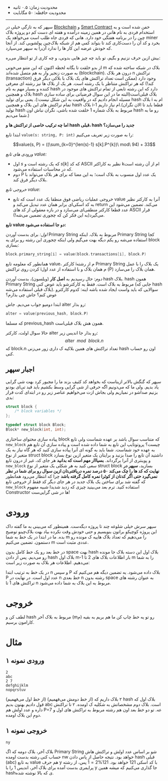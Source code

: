 + محدودیت زمان: ۰.۵ ثانیه
+ محدودیت حافظه: ۵۰ مگابایت

----------
سپهر که به تازگی خیلی در [Blockchain](https://en.wikipedia.org/wiki/Blockchain) و  [Smart Contract](https://en.wikipedia.org/wiki/Smart_contract) خفن شده است و به استخدام فردی به نام هانی در همین زمینه درآمده و هفته ای دست کم دو پروژه بلاک چین را در برنامه هفتگی خود دارد.
هانی که فردی جاه طلب است می‌خواهد یک miner بخرد و کد آن را دست‌کاری کند تا بتواند کمی هم از شبکه بلاک‌چین پولشویی کند. از آنجا که خودش عرضه این کار ها را ندارد آن‌را به سپهر می‌سپارد.

بیش ازین حرف نزنیم و بگیم، تو باید چه چیز هایی بدونی، و چه کاری از تو انتظار می‌ره:

از بدو خلقت تا یگانه لحظه اکنون که این متنو می‌خونی m بلاک در شبکه ساخته شده که به صورت زنجیر وار به هم متصل شده‌اند (blockchain). درون هر بلاک n تراکنش (transaction) وجود دارد (ممکن است تعداد تراکنش های یک بلاک با بلاکی دیگر فرق کند!) که هر تراکنش متناظر با یک رشته است. هر یک از بلاک ها نیز رشته ای معرفی کننده و بسیار مهم به نام hash دارد که این رشته تابعی از تمام تراکنش های موجود در بلاک و همچنین hash بلاک قبلی‌است(البته ما در این سوال فرضیاتی برای ساده سازی مسیله انجام دادیم که در واقعیت به این شکل نیست:). یعنی برای تولید hash بلاک i ام به تمام تراکنش های این بلاک و همچنین hash بلاک i-1 ام نیاز داریم.(قطعا باید تا الان نگران تولید hash مربوط به بلاک شماره 1 خلقت شده باشی، نگران نباش اون hash رو ما به شما می‌دیم.)

**اما چه ترکیب خاصی از تراکنش ها و hash قبلی، hash جدید را می‌سازد؟**

ابتدا تابع ```value(s: string, P: int)``` را به صورت زیر تعریف می‌کنیم:

$$value(s, P) = ((\sum_{k=0}^{len(s)-1} s[k].P^{k})\  mod\  94) + 33$$

*ورودی های تابع value:*

- اول $s$ که یک رشته است و $s[k]$ که کد ASCII نظیر به کاراکتر kام از آن رشته است که در محاسبات استفاده می‌شود. 
- دوم P یک عدد اول منسوب به بلاک است؛ به این معنا که برای هر بلاک می‌تواند با بلاک دیگر فرق کند. 

*خروجی تابع value*:

- خروجی عملیات ریاضی فوق منطقا یک عدد است که تابع value آنرا به کارکتر نظیر به کد اسکی‌ای برابر همان عدد تبدیل می‌کند و return می‌کند. تضمین می‌شود این عدد قطعا کارکتر منطقی‌ای می‌سازد و در بازه معقولی از کد های ASCII قرار می‌گیرد(به این فکر کن که چجوری تضمین می‌شه!).

**تابع value دو جا استفاده می‌شود:**

*اول:* برای بدست آوردن Primary String مربوط به بلاک. اینکه Primary String کجا استفاده می‌شه رو یکم دیگه بهت می‌گیم ولی اینکه چجوری این رشته رو برای یه block بسازی:
```c
block.primary_string[i] = value(block.transactions[i], block.P)
```

همانطور که معلومه تابع value، کارکتر iم از رشته Primary String یک بلاک را با عمل کردن روی تراکنش iم همان بلاک و با استفاده از عدد اول (P) همان بلاک را می‌سازد.

*دوم:* حال رسیدیم به **اصل کار** (ویلسون)، بدست آوردن hash بلاک. hash همون Primary String مربوط به بلاک است. فقط یه کارکترشو باید عوض کنی (جایی که hash بلاک قبلی استفاده می‌شه). سوالایی که باید واست ایجاد شده باشه اینه: کدوم کارکترو عوض کنم؟ جاش چی بذارم؟

ابتدا دومیو جواب می‌دیم. جاش alter رو بذار:
```c
alter = value(previous_hash, block.P)
```

که مسلما previous_hash همون هش بلاک قبلی‌است.

حالا سوال اولت، کارکتر alter رو بذار جا اندیس زیر:
$${alter}\ \ mod\  \ {block.n}$$
که block.n تعداد تراکنش های همین بلاکیه ک داری زور می‌زنی hash اون رو حساب کنی.

## اجبار سپهر
سپهر که گنگش بالاتر ازیناست که بخواهد کد کثیف بزند ما را مجبور کرد بهت شی گرایی یاد بدیم. ولی ما که می‌دونیم اگه حرفی از شی گرایی وسط بکشیم باید قید تی‌ای بودنو بزنیم صداشو در نمیاریم ولی بجاش ازت می‌خواهیم عناصر زیر رو در ابتدای کدت قرار بدی:
```c
struct block {
    /* block variables */
};

typedef struct block Block;
Block* new_block(int, int);
```

پیاده سازی محتوای ساختاری block که متناسب سوال باشد بر عهده شماست ولی تابع ``new_block`` چیست؟ پروتوتایپ این تابع به شما داده شده است و پیاده سازی آن تابع هم به عهده خود شماست. شما باید به گونه ای آنرا پیاده سازی کنید که هر گاه نیاز به یک متغیر از نوع struct block داشتید آن تابع را صدا بزنید و برایتان یک متغیر ازین نوع بسازد و پوینتری از آنرا برگرداند. **بسیااار مهم است که بدانید** هر جای کد، غیر از درون تابع ``new_block`` سعی کنید به هر شکلی یک متغیر از نوع struct block بسازید، **سپهر در نهایت که کد ها را چک می‌کند ۵۰ درصد نمره دریافتی‌تان ازین سوال رو برای شما در نظر نمی‌گیرد حتی اگر کدتان از کوئرا نمره کامل گرفته باشد** چرا که انتظار می‌رود همانطور که گفته شد برای ساختن یک بلاک جدید در هر جای دیگر کد فقط از خروجی تابع ``new_block`` استفاده کنید. ترم بعد می‌بینید چیزی که زدید شدیدا شبیه مفهوم Constructor ها در شی گرایی‌ست!

# ورودی
سپهر سرش خیلی شلوغه چند تا پروژه دیگه‌ست. همینطور که می‌بینی به ما گفته داک این پروژه کوچیکو براتون بنویسیم و حتی خودش وقت نکرده بیاد بهت بلاک‌چینو توضیح بده.
ما در ابتدا در یک خط به شما m را می‌دهیم که تعداد بلاک هاییه ک مونده رو دستمون. تضمین می‌کنیم m عددی مثبت است.

در خط بعد رو یک خط کامل بدون space بهت hash بلاک اول این دسته بلاک جا مونده رو می‌دیم. پس از دادن hash بلاک اول m-1 بار اطلاعات بلاک های 2 تا m را به شما می‌دهیم. اطلاعات هر بلاک به صورت زیر است:

در یک خط به ترتیب ابتدا n و سپس P بلاک داده می‌شود. یه تضمین دیگه هم می‌کنیم که P عدد اول است.
در نهایت در n خط بعدی n رشته بدون space به عنوان رشته های تراکنش های 1 تا n مربوط به این بلاک به شما داده می‌شود.
# خروجی
لطف کن و hash مربوط به بلاک آخر (mم) رو تو یه خط چاپ کن ما هم بریم به بقیه کارامون برسیم.

# مثال
## ورودی نمونه ۱
```
2
abc
2 7
defghijklm
nopqrstuv
```

 (از خط اول می‌فهمیم) ۲ بلاک داریم که (از خط دومش می‌فهمیم) hash بلاک اول که قول دادیم بهتون بدیم abc است. بلاک دوم مشخصاتش به شکلیه ک اومده. ۲ تا تراکنش داره و عدد اولش هم P=7 عه. تو دو خط بعد اون هم رشته مربوط به تراکنش های اول و دومِ این بلاک اومده.

## خروجی نمونه ۱
```
ny
```

بلاک آخر، بلاک دومه که اگ Primary String شو بر اساس عدد اولش و تراکنش هاش حساب کنی رشته بدست اومده nw خواهد بود. نتیجه حاصل از پاس دادن hash قبلی (abc) به تابع value هم حرف y با کد اسکی 121 خواهد بود. $121 \% 2 = 1$ پس، از رشته پرایمری بدست آمده برای بلاک آخر، اندیس 1 را با y جا گذاری می‌کنیم که میشه همین hashی که بالا نوشته شده.